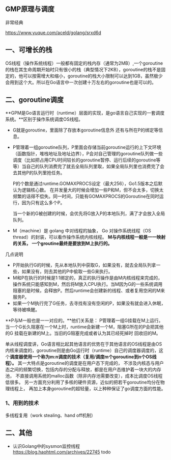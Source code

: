 ## GMP原理与调度
非常经典

https://www.yuque.com/aceld/golang/srxd6d

## 一、可增长的栈

OS线程（操作系统线程）一般都有固定的栈内存（通常为2MB）,一个goroutine的栈在其生命周期开始时只有很小的栈（典型情况下2KB），goroutine的栈不是固定的，他可以按需增大和缩小，goroutine的栈大小限制可以达到1GB，虽然极少会用到这个大。所以在Go语言中一次创建十万左右的goroutine也是可以的。

## 二、goroutine调度

**GPM是Go语言运行时（runtime）层面的实现，是go语言自己实现的一套调度系统。**区别于操作系统调度OS线程。

* G就是goroutine，里面除了存放本goroutine信息外 还有与所在P的绑定等信息。

* P管理着一组goroutine队列，P里面会存储当前goroutine运行的上下文环境（函数指针，堆栈地址及地址边界），P会对自己管理的goroutine队列做一些调度（比如把占用CPU时间较长的goroutine暂停、运行后续的goroutine等等）当自己的队列消费完了就去全局队列里取，如果全局队列里也消费完了会去其他P的队列里抢任务。

  P的个数是通过runtime.GOMAXPROCS设定（最大256），Go1.5版本之后默认为逻辑核心数。 在并发量大的时候会增加一些P和M，但不会太多，切换太频繁的话得不偿失。同一时间，只能有GOMAXPROCS的Goroutine在同时运行，因为只有这么多个P。

  当一个新的G被创建的时候，会优先将G放入P的本地队列，满了才会放入全局队列。

* M（machine）是 golang 中对线程的抽象， Go 对操作系统线程（OS thread）的封装，可以看作操作系统内核线程。 **M与内核线程一般是一一映射的关系， 一个groutine最终是要放到M上执行的。**

几点说明

- P开始执行G的时候，先从本地队列中获取G，如果没有，就去全局队列拿一些，如果没有，则去其他的P中偷取一些G来执行。
- M和P在执行的时候是1:1绑定的，真正的执行操作是由M内核线程来完成的，操作系统只能感知到M，然后将M放入CPU执行。当M因为G的一些系统调用阻塞的是时候，会释放P。然后runtime会创建新的线程、或者复用空闲的M来服务P。
- 如果一个M执行完了G任务，去寻找有没有空闲的P，如果没有就会进入休眠，等待被唤醒。



**P与M一般也是一一对应的。**他们关系是： P管理着一组G挂载在M上运行。当一个G长久阻塞在一个M上时，runtime会新建一个M，阻塞G所在的P会把其他的G 挂载在新建的M上。当旧的G阻塞完成或者认为其已经死掉时 回收旧的M。

单从线程调度讲，Go语言相比起其他语言的优势在于其他语言的OS线程是由OS内核来调度的，goroutine则是由Go运行时（runtime）自己的调度器调度的，这个**调度器使用一个称为m:n调度的技术（复用/调度m个goroutine到n个OS线程）。** 其一大特点是goroutine的调度是在用户态下完成的， 不涉及内核态与用户态之间的频繁切换，包括内存的分配与释放，都是在用户态维护着一块大的内存池， 不直接调用系统的malloc函数（除非内存池需要改变），成本比调度OS线程低很多。 另一方面充分利用了多核的硬件资源，近似的把若干goroutine均分在物理线程上， 再加上本身goroutine的超轻量，以上种种保证了go调度方面的性能。

### 1、用到的技术
多线程复用（work stealing、hand off机制）

## 二、其他

- 认识Golang中的sysmon监控线程 https://blog.haohtml.com/archives/22745  todo